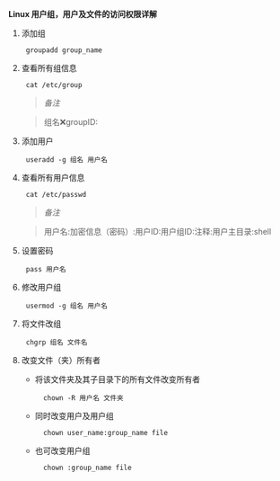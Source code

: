 **Linux 用户组，用户及文件的访问权限详解**

1. 添加组

		groupadd group_name

2. 查看所有组信息

		cat /etc/group

	> *备注*	

	> 组名:x:groupID:

3. 添加用户

		useradd -g 组名 用户名

4. 查看所有用户信息

		cat /etc/passwd

	> *备注*

	> 用户名:加密信息（密码）:用户ID:用户组ID:注释:用户主目录:shell

5. 设置密码

		pass 用户名

6. 修改用户组

		usermod -g 组名 用户名

7. 将文件改组

		chgrp 组名 文件名

8. 改变文件（夹）所有者

	+ 将该文件夹及其子目录下的所有文件改变所有者
		
			chown -R 用户名 文件夹

	+ 同时改变用户及用户组
			
			chown user_name:group_name file

	+ 也可改变用户组
			
			chown :group_name file



